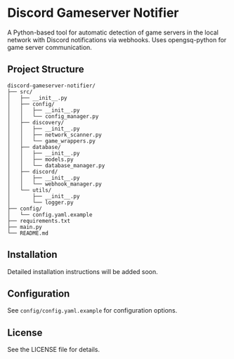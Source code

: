 # Discord Gameserver Notifier

A Python-based tool for automatic detection of game servers in the local network with Discord notifications via webhooks. Uses opengsq-python for game server communication.

## Project Structure

```
discord-gameserver-notifier/
├── src/
│   ├── __init__.py
│   ├── config/
│   │   ├── __init__.py
│   │   └── config_manager.py
│   ├── discovery/
│   │   ├── __init__.py
│   │   ├── network_scanner.py
│   │   └── game_wrappers.py
│   ├── database/
│   │   ├── __init__.py
│   │   ├── models.py
│   │   └── database_manager.py
│   ├── discord/
│   │   ├── __init__.py
│   │   └── webhook_manager.py
│   └── utils/
│       ├── __init__.py
│       └── logger.py
├── config/
│   └── config.yaml.example
├── requirements.txt
├── main.py
└── README.md
```

## Installation

Detailed installation instructions will be added soon.

## Configuration

See `config/config.yaml.example` for configuration options.

## License

See the LICENSE file for details. 